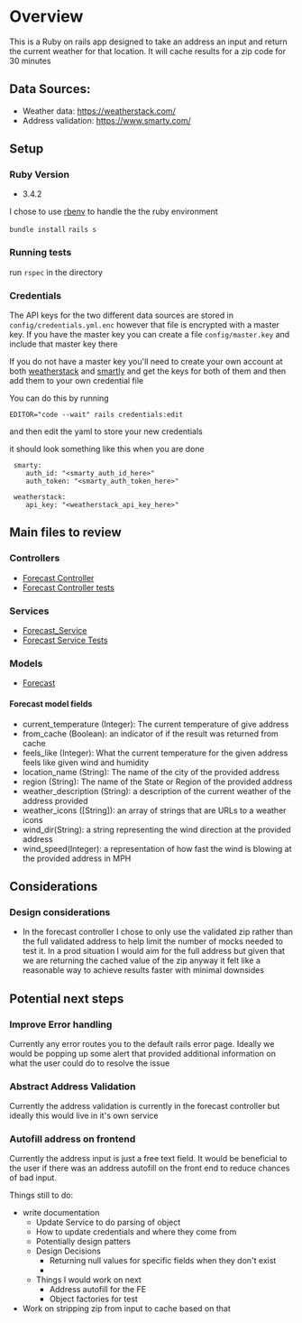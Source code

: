 # Overview

This is a Ruby on rails app designed to take an address an input and return the current weather for that location. 
It will cache results for a zip code for 30 minutes

## Data Sources:
* Weather data: https://weatherstack.com/
* Address validation: https://www.smarty.com/

## Setup
  ### Ruby Version

- 3.4.2

I chose to use [rbenv](https://github.com/rbenv/rbenv) to handle the the ruby environment

`bundle install`
`rails s`

### Running tests
  
run `rspec` in the directory

### Credentials 
The API keys for the two different data sources are stored in `config/credentials.yml.enc` however that file is encrypted 
with a master key. If you have the master key you can create a file `config/master.key` and include that master key there


If you do not have a master key you'll need to create your own account at both [weatherstack](https://weatherstack.com/) 
and [smartly](https://www.smarty.com/) and get the keys for both of them and then add them to your own credential file

You can do this by running

`EDITOR="code --wait" rails credentials:edit` 

and then edit the yaml to store your new credentials

it should look something like this when you are done

     smarty:
        auth_id: "<smarty_auth_id_here>"
        auth_token: "<smarty_auth_token_here>"

     weatherstack:
        api_key: "<weatherstack_api_key_here>"

## Main files to review

### Controllers
  - [Forecast Controller](app/controllers/forecast_controller.rb)
  - [Forecast Controller tests](spec/controllers/forecast_controller_spec.rb)

### Services 
  - [Forecast_Service](app/services/forecast_service.rb)
  - [Forecast Service Tests](spec/services/forecast_service_spec.rb)

### Models
  - [Forecast](app/models/forecast.rb)


#### Forecast model fields
  -  current_temperature (Integer): The current temperature of give address
  -  from_cache (Boolean): an indicator of if the result was returned from cache
  -  feels_like (Integer): What the current temperature for the given address feels like given wind and humidity
  -  location_name (String): The name of the city of the provided address
  -  region (String): The name of the State or Region of the provided address
  -  weather_description (String): a description of the current weather of the address provided
  -  weather_icons ([String]): an array of strings that are URLs to a weather icons
  -  wind_dir(String): a string representing the wind direction at the provided address
  -  wind_speed(Integer):  a representation of how fast the wind is blowing at the provided address in MPH
  

## Considerations
### Design considerations

- In the forecast controller I chose to only use the validated zip rather than the full validated address to help limit the number of mocks needed to test it.
  In a prod situation I would aim for the full address but given that we are returning the cached value of the zip anyway
  it felt like a reasonable way to achieve results faster with minimal downsides

## Potential next steps

### Improve Error handling
 Currently any error routes you to the default rails error page. Ideally we would be popping up some alert that provided 
additional information on what the user could do to resolve the issue

### Abstract Address Validation
 Currently the address validation is currently in the forecast controller but ideally this would live in it's own service

### Autofill address on frontend
 
 Currently the address input is just a free text field. It would be beneficial to the user if there was an address autofill
on the front end to reduce chances of bad input.




Things still to do:
- write documentation
  - Update Service to do parsing of object
  - How to update credentials and where they come from
  - Potentially design patters
  - Design Decisions
    - Returning null values for specific fields when they don't exist
    - 
  - Things I would work on next
    - Address autofill for the FE
    - Object factories for test
- Work on stripping zip from input to cache based on that




